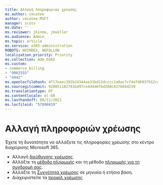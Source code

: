 ```yaml
---
title: Αλλαγή πληροφοριών χρέωσης
ms.author: cmcatee
author: cmcatee-MSFT
manager: scotv
ms.date: ''
ms.reviewer: jkinma, jmueller
ms.audience: Admin
ms.topic: article
ms.service: o365-administration
ROBOTS: NOINDEX, NOFOLLOW
localization_priority: Priority
ms.collection: Adm_O365
ms.custom:
- commerce_billing
- "9002555"
- "4942"
ms.openlocfilehash: 4f17eaec292b24344aa31bd12dcccc1a0ac7cf4a7d693f912ccfc03ac316db47
ms.sourcegitcommit: 920051182781bd97ce4d4d6fbd268cb37b84d239
ms.translationtype: HT
ms.contentlocale: el-GR
ms.lasthandoff: 08/11/2021
ms.locfileid: "57896819"
---
```

# <a name="change-billing-information"></a>Αλλαγή πληροφοριών χρέωσης

Έχετε τη δυνατότητα να αλλάξετε τις πληροφορίες χρέωσης στο κέντρο διαχείρισης Microsoft 365. 

- Αλλαγή [διεύθυνσης χρέωσης](https://docs.microsoft.com/microsoft-365/commerce/billing-and-payments/change-your-billing-addresses).
- Αλλάξτε τη [μέθοδο πληρωμής](https://docs.microsoft.com/microsoft-365/commerce/billing-and-payments/manage-payment-methods) και τη μέθοδο [πληρωμής για τη συνδρομή σας](https://docs.microsoft.com/microsoft-365/commerce/billing-and-payments/pay-for-your-subscription).
- Αλλάξτε τη [Συχνότητα χρέωσης](https://docs.microsoft.com/microsoft-365/commerce/billing-and-payments/change-payment-frequency) σε μηνιαία ή ετήσια βάση.
- Διαχειριστείτε τα [προφίλ χρέωσης](https://docs.microsoft.com/microsoft-365/commerce/billing-and-payments/manage-billing-profiles).
